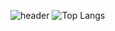 ![header](https://capsule-render.vercel.app/api?type=rect&height=200&text=Welcome&fontAlign=70&stroke=00FF00&strokeWidth=3)
![Top Langs](https://github-readme-stats.vercel.app/api/top-langs/?username=hoyoung1359&layout=compact&theme=onedark)


 <!-- [![Solved.ac Profile](http://mazassumnida.wtf/api/generate_badge?boj=hoyoung3769)](https://solved.ac/) -->
